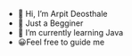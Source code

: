 - 👋 Hi, I’m Arpit Deosthale
- 👀 Just a Begginer
- 🌱 I’m currently learning Java
-  😀Feel free to guide me

<!---
Arpit483/Arpit483 is a ✨ special ✨ repository because its `README.md` (this file) appears on your GitHub profile.
You can click the Preview link to take a look at your changes.
--->
